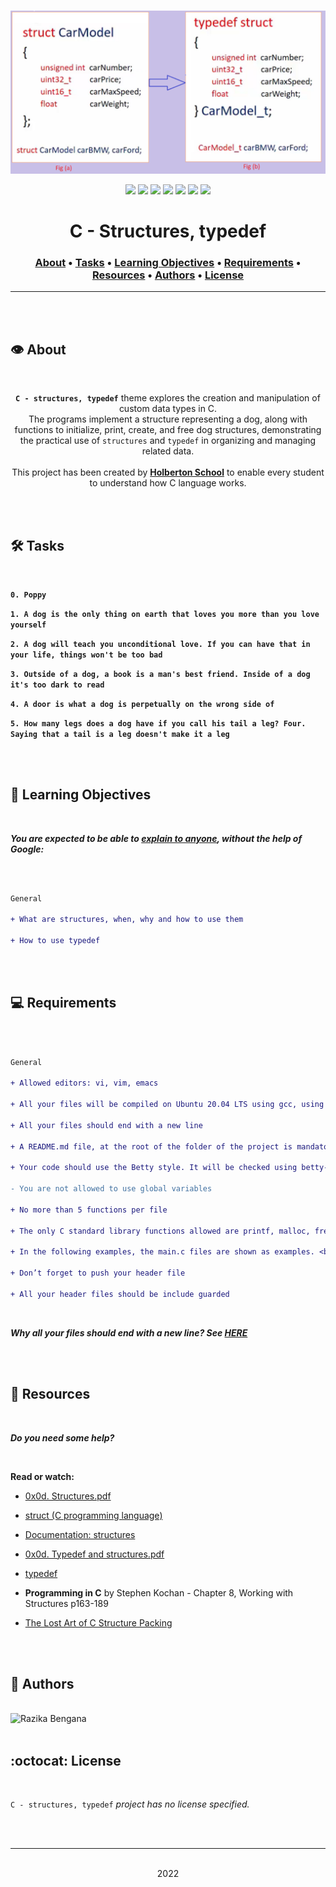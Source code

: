 <div align="center">
<br>

![Structures_typedef.png](README-image/structures_typedef.png)

</div>


<p align="center">
<img src="https://img.shields.io/badge/-C-yellow">
<img src="https://img.shields.io/badge/-Linux-lightgrey">
<img src="https://img.shields.io/badge/-WSL-brown">
<img src="https://img.shields.io/badge/-Ubuntu%2020.04.4%20LTS-orange">
<img src="https://img.shields.io/badge/-JetBrains-blue">
<img src="https://img.shields.io/badge/-Holberton%20School-red">
<img src="https://img.shields.io/badge/License-not%20specified-brightgreen">
</p>


<h1 align="center"> C - Structures, typedef </h1>


<h3 align="center">
<a href="https://github.com/RazikaBengana/holbertonschool-low_level_programming/tree/main/structures_typedef#eye-about">About</a> •
<a href="https://github.com/RazikaBengana/holbertonschool-low_level_programming/tree/main/structures_typedef#hammer_and_wrench-tasks">Tasks</a> •
<a href="https://github.com/RazikaBengana/holbertonschool-low_level_programming/tree/main/structures_typedef#memo-learning-objectives">Learning Objectives</a> •
<a href="https://github.com/RazikaBengana/holbertonschool-low_level_programming/tree/main/structures_typedef#computer-requirements">Requirements</a> •
<a href="https://github.com/RazikaBengana/holbertonschool-low_level_programming/tree/main/structures_typedef#mag_right-resources">Resources</a> •
<a href="https://github.com/RazikaBengana/holbertonschool-low_level_programming/tree/main/structures_typedef#bust_in_silhouette-authors">Authors</a> •
<a href="https://github.com/RazikaBengana/holbertonschool-low_level_programming/tree/main/structures_typedef#octocat-license">License</a>
</h3>

---

<!-- ------------------------------------------------------------------------------------------------- -->

<br>
<br>

## :eye: About

<br>

<div align="center">

**`C - structures, typedef`** theme explores the creation and manipulation of custom data types in C.
<br>
The programs implement a structure representing a dog, along with functions to initialize, print, create, and free dog structures, demonstrating the practical use of `structures` and `typedef` in organizing and managing related data.
<br>
<br>
This project has been created by **[Holberton School](https://www.holbertonschool.com/about-holberton)** to enable every student to understand how C language works.

</div>

<br>
<br>

<!-- ------------------------------------------------------------------------------------------------- -->

## :hammer_and_wrench: Tasks

<br>

**`0. Poppy`**

**`1. A dog is the only thing on earth that loves you more than you love yourself`**

**`2. A dog will teach you unconditional love. If you can have that in your life, things won't be too bad`**

**`3. Outside of a dog, a book is a man's best friend. Inside of a dog it's too dark to read`**

**`4. A door is what a dog is perpetually on the wrong side of`**

**`5. How many legs does a dog have if you call his tail a leg? Four. Saying that a tail is a leg doesn't make it a leg`**

<br>
<br>

<!-- ------------------------------------------------------------------------------------------------- -->

## :memo: Learning Objectives

<br>

**_You are expected to be able to [explain to anyone](https://fs.blog/feynman-learning-technique/), without the help of Google:_**

<br>

```diff

General

+ What are structures, when, why and how to use them

+ How to use typedef

```

<br>
<br>

<!-- ------------------------------------------------------------------------------------------------- -->

## :computer: Requirements

<br>

```diff

General

+ Allowed editors: vi, vim, emacs

+ All your files will be compiled on Ubuntu 20.04 LTS using gcc, using the options -Wall -Werror -Wextra -pedantic -std=gnu89

+ All your files should end with a new line

+ A README.md file, at the root of the folder of the project is mandatory

+ Your code should use the Betty style. It will be checked using betty-style.pl and betty-doc.pl

- You are not allowed to use global variables

+ No more than 5 functions per file

+ The only C standard library functions allowed are printf, malloc, free and exit

+ In the following examples, the main.c files are shown as examples. <br> You can use them to test your functions, but you don’t have to push them to your repo (if you do we won’t take them into account). <br> We will use our own main.c files at compilation. <br> Our main.c files might be different from the one shown in the examples

+ Don’t forget to push your header file

+ All your header files should be include guarded

```

<br>

**_Why all your files should end with a new line? See [HERE](https://unix.stackexchange.com/questions/18743/whats-the-point-in-adding-a-new-line-to-the-end-of-a-file/18789)_**

<br>
<br>

<!-- ------------------------------------------------------------------------------------------------- -->

## :mag_right: Resources

<br>

**_Do you need some help?_**

<br>

**Read or watch:**

* [0x0d. Structures.pdf](https://drive.google.com/file/d/143GRlFxNIEdq4MrN2utQLN1FgwvC_Eu9/view?usp=sharing)

* [struct (C programming language)](https://en.wikipedia.org/wiki/Struct_(C_programming_language))

* [Documentation: structures](https://github.com/hs-hq/Betty/wiki/Documentation:-Data-structures)

* [0x0d. Typedef and structures.pdf](https://drive.google.com/file/d/140Z8QBDS0x-lAPRSI2StLMkxpcoiMS7k/view?usp=sharing)

* [typedef](https://publications.gbdirect.co.uk//c_book/chapter8/typedef.html)

* **Programming in C** by Stephen Kochan - Chapter 8, Working with Structures p163-189

* [The Lost Art of C Structure Packing](http://www.catb.org/esr/structure-packing/)

<br>
<br>

<!-- ------------------------------------------------------------------------------------------------- -->

## :bust_in_silhouette: Authors

<br>

<img src="https://img.shields.io/badge/Razika%20Bengana-darkblue" alt="Razika Bengana" width="120">

<br>
<br>

<!-- ------------------------------------------------------------------------------------------------- -->

## :octocat: License

<br>

```C - structures, typedef``` _project has no license specified._

<br>
<br>

---

<p align="center"><br>2022</p>